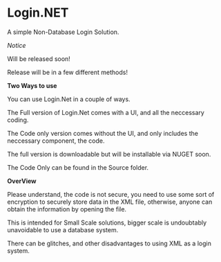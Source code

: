 # Login.NET
A simple Non-Database Login Solution.


*Notice*

Will be released soon!

Release will be in a few different methods!


**Two Ways to use**

You can use Login.Net in a couple of ways. 

The Full version of Login.Net comes with a UI, and all the neccessary coding. 

The Code only version comes without the UI, and only includes the neccessary component, the code. 

The full version is downloadable but will be installable via NUGET soon.

The Code Only can be found in the Source folder.

**OverView**

Please understand, the code is not secure, you need to use some sort of encryption to securely store data in the XML file, otherwise, anyone can obtain the information by opening the file. 

This is intended for Small Scale solutions, bigger scale is undoubtably unavoidable to use a database system. 

There can be glitches, and other disadvantages to using XML as a login system. 

